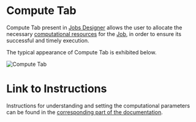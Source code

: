# Compute Tab

Compute Tab present in [Jobs Designer](overview.md) allows the user to allocate the necessary [computational resources](/infrastructure/resource/overview.md) for the [Job](/jobs/overview.md), in order to ensure its successful and timely execution. 

The typical appearance of Compute Tab is exhibited below.

![Compute Tab](/images/compute-tab-designer.png "Compute Tab")

# Link to Instructions 

Instructions for understanding and setting the computational parameters can be found in the [corresponding part of the documentation](/infrastructure/compute-settings/ui.md). 
